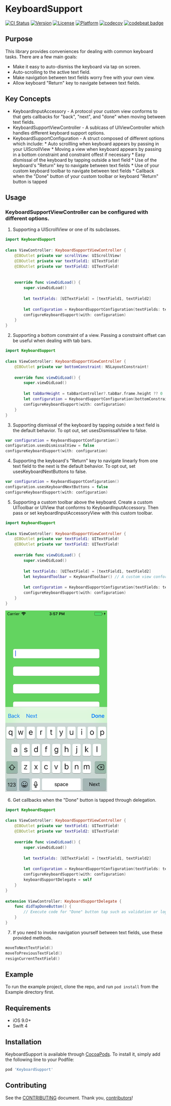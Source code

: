 # KeyboardSupport
[![CI Status](http://img.shields.io/travis/BottleRocketStudios/iOS-KeyboardSupport.svg?style=flat)](https://travis-ci.org/BottleRocketStudios/iOS-KeyboardSupport)
[![Version](https://img.shields.io/cocoapods/v/KeyboardSupport.svg?style=flat)](http://cocoapods.org/pods/KeyboardSupport)
[![License](https://img.shields.io/cocoapods/l/KeyboardSupport.svg?style=flat)](http://cocoapods.org/pods/KeyboardSupport)
[![Platform](https://img.shields.io/cocoapods/p/KeyboardSupport.svg?style=flat)](http://cocoapods.org/pods/KeyboardSupport)
[![codecov](https://codecov.io/gh/BottleRocketStudios/iOS-KeyboardSupport/branch/master/graph/badge.svg)](https://codecov.io/gh/BottleRocketStudios/iOS-KeyboardSupport)
[![codebeat badge](https://codebeat.co/badges/3ef15dda-15d5-4bb6-a7f1-13f22da10813)](https://codebeat.co/projects/github-com-bottlerocketstudios-ios-keyboardsupport-master)


## Purpose
This library provides conveniences for dealing with common keyboard tasks. There are a few main goals:

* Make it easy to auto-dismiss the keyboard via tap on screen.
* Auto-scrolling to the active text field.
* Make navigation between text fields worry free with your own view.
* Allow keyboard "Return" key to navigate between text fields.

## Key Concepts
* KeyboardInputAccessory - A protocol your custom view conforms to that gets callbacks for "back", "next", and "done" when moving between text fields.
* KeyboardSupportViewController - A sublcass of UIViewController which handles different keyboard support options.
* KeyboardSupportConfiguration - A struct composed of different options which include:
        * Auto scrollling when keyboard appears by passing in your UIScrollView
        * Moving a view when keyboard appears by passing in a bottom constraint and constraint offest if necessary
        * Easy dismissal of the keyboard by tapping outside a text field
        * Use of the keyboard's "Return" key to navigate between text fields
        * Use of your custom keyboard toolbar to navigate between text fields
        * Callback when the "Done" button of your custom toolbar or keyboard "Return" button is tapped
        
## Usage
### KeyboardSupportViewController can be configured with different options.

1. Supporting a UIScrollView or one of its subclasses.
``` swift
import KeyboardSupport

class ViewController: KeyboardSupportViewController {
    @IBOutlet private var scrollView: UIScrollView!
    @IBOutlet private var textField1: UITextField!
    @IBOutlet private var textField2: UITextField!


    override func viewDidLoad() {
        super.viewDidLoad()
        
        let textFields: [UITextField] = [textField1, textField2]
        
        let configuration = KeyboardSupportConfiguration(textFields: textFields, scrollView: scrollView)
        configureKeyboardSupport(with: configuration)
    }
}
```

2. Supporting a bottom constraint of a view.
    Passing a constraint offset can be useful when dealing with tab bars.
``` swift
import KeyboardSupport

class ViewController: KeyboardSupportViewController {
    @IBOutlet private var bottomConstraint: NSLayoutConstraint!

    override func viewDidLoad() {
        super.viewDidLoad()

        let tabBarHeight = tabBarController?.tabBar.frame.height ?? 0
        let configuration = KeyboardSupportConfiguration(bottomConstraint: bottomConstraint, constraintOffset: tabBarHeight, usesKeyboardNextButtons: false)
        configureKeyboardSupport(with: configuration)
    }
}
```

3. Supporting dismissal of the keyboard by tapping outside a text field is the default behavior.
    To opt out, set usesDismissalView to false.
``` swift
var configuration = KeyboardSupportConfiguration()
configuration.usesDismissalView = false
configureKeyboardSupport(with: configuration)
```

4. Supporting the keyboard's "Return" key to navigate linearly from one text field to the next is the default behavior.
    To opt out, set usesKeyboardNextButtons to false.
``` swift
var configuration = KeyboardSupportConfiguration()
configuration.usesKeyboardNextButtons = false
configureKeyboardSupport(with: configuration)
```

5. Supporting a custom toolbar above the keyboard.
Create a custom UIToolbar or UIView that conforms to KeyboardInputAccessory. Then pass or set keyboardInputAccessoryView with this custom toolbar.
``` swift
import KeyboardSupport
    
class ViewController: KeyboardSupportViewController {
    @IBOutlet private var textField1: UITextField!
    @IBOutlet private var textField2: UITextField!
    
    override func viewDidLoad() {
        super.viewDidLoad()
    
        let textFields: [UITextField] = [textField1, textField2]
        let keyboardToolbar = KeyboardToolbar() // A custom view conforming to KeyboardInputAccessory
        
        let configuration = KeyboardSupportConfiguration(textFields: textFields, keyboardInputAccessoryView: keyboardToolbar)
        configureKeyboardSupport(with: configuration)
    }
}
```
<img src="https://raw.githubusercontent.com/BottleRocketStudios/iOS-KeyboardSupport/master/Screenshots/KeyboardToolbar.png" width="320px" />

6. Get callbacks when the "Done" button is tapped through delegation.
``` swift
import KeyboardSupport

class ViewController: KeyboardSupportViewController {
    @IBOutlet private var textField1: UITextField!
    @IBOutlet private var textField2: UITextField!

    override func viewDidLoad() {
        super.viewDidLoad()

        let textFields: [UITextField] = [textField1, textField2]
        
        let configuration = KeyboardSupportConfiguration(textFields: textFields)
        configureKeyboardSupport(with: configuration)
        keyboardSupportDelegate = self
    }
}

extension ViewController: KeyboardSupportDelegate {
    func didTapDoneButton() {
        // Execute code for "Done" button tap such as validation or login.
    }
}
```

7. If you need to invoke navigation yourself between text fields, use these provided methods.
``` swift
moveToNextTextField()
moveToPreviousTextField()
resignCurrentTextField()
```

## Example

To run the example project, clone the repo, and run `pod install` from the Example directory first.

## Requirements
* iOS 9.0+
* Swift 4

## Installation

KeyboardSupport is available through [CocoaPods](http://cocoapods.org). To install
it, simply add the following line to your Podfile:

```ruby
pod 'KeyboardSupport'
```

## Contributing

See the [CONTRIBUTING] document. Thank you, [contributors]!

[CONTRIBUTING]: CONTRIBUTING.md
[contributors]: https://github.com/BottleRocketStudios/iOS-KeyboardSupport/graphs/contributors
